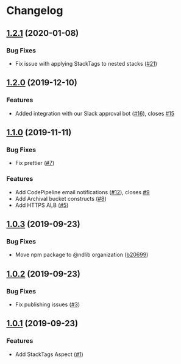 # Changelog

## [1.2.1](https://github.com/ndlib/ndlib-cdk/compare/v1.2.0...v1.2.1) (2020-01-08)

### Bug Fixes

- Fix issue with applying StackTags to nested stacks ([#21](https://github.com/ndlib/ndlib-cdk/pull/21))

## [1.2.0](https://github.com/ndlib/ndlib-cdk/compare/v1.1.0...v1.2.0) (2019-12-10)

### Features

- Added integration with our Slack approval bot ([#16](https://github.com/ndlib/ndlib-cdk/pull/16)), closes [#15](https://github.com/ndlib/ndlib-cdk/issues/15)

## [1.1.0](https://github.com/ndlib/ndlib-cdk/compare/v1.0.3...v1.1.0) (2019-11-11)

### Bug Fixes

- Fix prettier ([#7](https://github.com/ndlib/ndlib-cdk/pull/7))

### Features

- Add CodePipeline email notifications ([#12](https://github.com/ndlib/ndlib-cdk/pull/12)), closes [#9](https://github.com/ndlib/ndlib-cdk/issues/9)
- Add Archival bucket constructs ([#8](https://github.com/ndlib/ndlib-cdk/pull/8))
- Add HTTPS ALB ([#5](https://github.com/ndlib/ndlib-cdk/pull/5))

## [1.0.3](https://github.com/ndlib/ndlib-cdk/compare/v1.0.2...v1.0.3) (2019-09-23)

### Bug Fixes

- Move npm package to @ndlib organization ([b20699](https://github.com/ndlib/ndlib-cdk/commit/b20699374a22b2424bfce961359034a635a05df7))

## [1.0.2](https://github.com/ndlib/ndlib-cdk/compare/v1.0.1...v1.0.2) (2019-09-23)

### Bug Fixes

- Fix publishing issues ([#3](https://github.com/ndlib/ndlib-cdk/pull/3))

## [1.0.1](https://github.com/ndlib/ndlib-cdk/compare/feb80590339abc48a582502704cd4ee108e2041c...v1.0.1) (2019-09-23)

### Features

- Add StackTags Aspect ([#1](https://github.com/ndlib/ndlib-cdk/pull/1))
